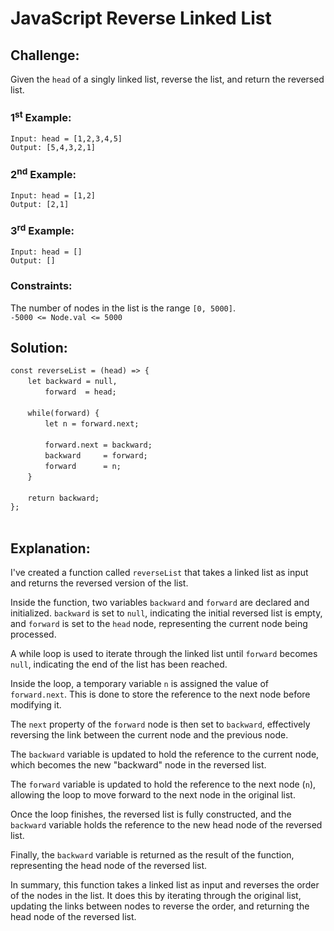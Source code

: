 # JavaScript Reverse Linked List

## Challenge:

Given the `head` of a singly linked list, reverse the list, and return the reversed list.

### 1<sup>st</sup> Example:

`Input: head = [1,2,3,4,5]`
<br/>
`Output: [5,4,3,2,1]`

### 2<sup>nd</sup> Example:

`Input: head = [1,2]`
<br/>
`Output: [2,1]`

### 3<sup>rd</sup> Example:

`Input: head = []`
<br/>
`Output: []`

### Constraints:

The number of nodes in the list is the range `[0, 5000]`.
<br/>
`-5000 <= Node.val <= 5000`

## Solution:

`const reverseList = (head) => {`
<br/>
&nbsp;&nbsp;&nbsp;&nbsp;&nbsp;&nbsp;&nbsp;`let backward = null,`
<br/>
&nbsp;&nbsp;&nbsp;&nbsp;&nbsp;&nbsp;&nbsp;&nbsp;&nbsp;&nbsp;&nbsp;&nbsp;&nbsp;&nbsp;`forward  = head;`
<br/>
<br/>
&nbsp;&nbsp;&nbsp;&nbsp;&nbsp;&nbsp;&nbsp;`while(forward) {`
<br/>
&nbsp;&nbsp;&nbsp;&nbsp;&nbsp;&nbsp;&nbsp;&nbsp;&nbsp;&nbsp;&nbsp;&nbsp;&nbsp;&nbsp;`let n = forward.next;`
<br/>
<br/>
&nbsp;&nbsp;&nbsp;&nbsp;&nbsp;&nbsp;&nbsp;&nbsp;&nbsp;&nbsp;&nbsp;&nbsp;&nbsp;&nbsp;`forward.next = backward;`
<br/>
&nbsp;&nbsp;&nbsp;&nbsp;&nbsp;&nbsp;&nbsp;&nbsp;&nbsp;&nbsp;&nbsp;&nbsp;&nbsp;&nbsp;`backward     = forward;`
<br/>
&nbsp;&nbsp;&nbsp;&nbsp;&nbsp;&nbsp;&nbsp;&nbsp;&nbsp;&nbsp;&nbsp;&nbsp;&nbsp;&nbsp;`forward      = n;`
<br/>
&nbsp;&nbsp;&nbsp;&nbsp;&nbsp;&nbsp;&nbsp;`}`
<br/>
<br/>
&nbsp;&nbsp;&nbsp;&nbsp;&nbsp;&nbsp;&nbsp;`return backward;`
<br/>
`};`
<br/>
<br/>

## Explanation:

I've created a function called `reverseList` that takes a linked list as input and returns the reversed version of the list.
<br/>

Inside the function, two variables `backward` and `forward` are declared and initialized. `backward` is set to `null`, indicating the initial reversed list is empty, and `forward` is set to the `head` node, representing the current node being processed.
<br/>

A while loop is used to iterate through the linked list until `forward` becomes `null`, indicating the end of the list has been reached.
<br/>

Inside the loop, a temporary variable `n` is assigned the value of `forward.next`. This is done to store the reference to the next node before modifying it.
<br/>

The `next` property of the `forward` node is then set to `backward`, effectively reversing the link between the current node and the previous node.
<br/>

The `backward` variable is updated to hold the reference to the current node, which becomes the new "backward" node in the reversed list.
<br/>

The `forward` variable is updated to hold the reference to the next node (`n`), allowing the loop to move forward to the next node in the original list.
<br/>

Once the loop finishes, the reversed list is fully constructed, and the `backward` variable holds the reference to the new head node of the reversed list.
<br/>

Finally, the `backward` variable is returned as the result of the function, representing the head node of the reversed list.
<br/>

In summary, this function takes a linked list as input and reverses the order of the nodes in the list. It does this by iterating through the original list, updating the links between nodes to reverse the order, and returning the head node of the reversed list.
<br/>
<br/>
